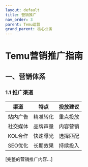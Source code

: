```yaml
---
layout: default
title: 营销推广
nav_order: 3
parent: Temu运营
grand_parent: 核心业务
---
```


# Temu营销推广指南

## 一、营销体系
### 1.1 推广渠道
| 渠道 | 特点 | 投放建议 |
|-----|------|---------|
| 站内广告 | 精准转化 | 重点投放 |
| 社交媒体 | 品牌声量 | 内容营销 |
| KOL合作 | 快速曝光 | 选择匹配 |
| SEO优化 | 长期效果 | 持续投入 |

[完整的营销推广内容...] 